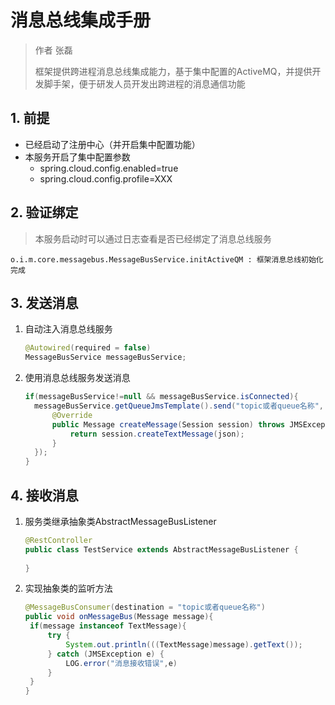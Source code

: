 # 消息总线集成手册

> 作者 张磊
>
> 框架提供跨进程消息总线集成能力，基于集中配置的ActiveMQ，并提供开发脚手架，便于研发人员开发出跨进程的消息通信功能

## 1. 前提

* 已经启动了注册中心（并开启集中配置功能）
* 本服务开启了集中配置参数
  * spring.cloud.config.enabled=true
  * spring.cloud.config.profile=XXX

## 2. 验证绑定

> 本服务启动时可以通过日志查看是否已经绑定了消息总线服务

```shell
o.i.m.core.messagebus.MessageBusService.initActiveQM : 框架消息总线初始化完成
```

## 3. 发送消息

1. 自动注入消息总线服务

    ```java
    @Autowired(required = false)
    MessageBusService messageBusService;
    ```


2. 使用消息总线服务发送消息

    ```java
    if(messageBusService!=null && messageBusService.isConnected){
      messageBusService.getQueueJmsTemplate().send("topic或者queue名称", new MessageCreator() {
          @Override
          public Message createMessage(Session session) throws JMSException {
              return session.createTextMessage(json);
          }
      });      
    }
    ```

## 4. 接收消息

1. 服务类继承抽象类AbstractMessageBusListener

   ```java
   @RestController
   public class TestService extends AbstractMessageBusListener {
   	
   }
   ```

2. 实现抽象类的监听方法

   ```java
   @MessageBusConsumer(destination = "topic或者queue名称")
   public void onMessageBus(Message message){
   	if(message instanceof TextMessage){
   		try {
   			System.out.println(((TextMessage)message).getText());
   		} catch (JMSException e) {
   			LOG.error("消息接收错误",e)
   		}
   	}
   } 
   ```

   